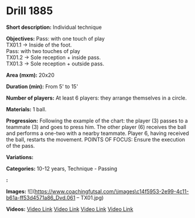 # Drill 1885

**Short description:**
Individual technique

**Objectives:**
Pass: with one touch of play  
TX01.1 -> Inside of the foot.  
Pass: with two touches of play  
TX01.2 -> Sole reception + inside pass.  
TX01.3 -> Sole reception + outside pass.

**Area (mxm):**
20x20

**Duration (min):**
From 5' to 15'

**Number of players:**
At least 6 players: they arrange themselves in a circle.

**Materials:**
1 ball.

**Progression:**
Following the example of the chart: the player (3) passes to a teammate (3) and goes to press him. The other player (6) receives the ball and performs a one-two with a nearby teammate. Player 6, having received the ball, restarts the movement. POINTS OF FOCUS: Ensure the execution of the pass.

**Variations:**


**Categories:**
10-12 years, Technique - Passing

**:**


**Images:**
![](https://www.coachingfutsal.com/\images\c14f5953-2e99-4c11-b61a-ff53d4571a86_Dvd.061 – TX01.jpg)

**Videos:**
[Video Link](https://www.youtube.com/embed/n-mFiVlxCho)
[Video Link](https://www.youtube.com/embed/98ytX6kk078)
[Video Link](https://www.youtube.com/embed/Gyj1FS5Qq2M)
[Video Link](https://www.youtube.com/embed/XaBVWZtbFrQ)

